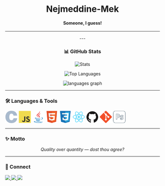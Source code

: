 <h1 align="center">Nejmeddine-Mek</h1>
<h4 align="center">Someone, I guess!</h4>

---

<div align="center">
  <!-- GitHub Stats -->
---

### 📊 GitHub Stats

![Stats](https://github-readme-stats.vercel.app/api?username=Nejmeddine-Mek&show_icons=true&include_all_commits=true&count_private=true&theme=tokyonight&cache_seconds=0&token=YOUR_TOKEN_HERE)

![Top Languages](https://github-readme-stats.vercel.app/api/top-langs?username=Nejmeddine-Mek&layout=compact&langs_count=6&theme=tokyonight&cache_seconds=0&token=YOUR_TOKEN_HERE)

  <!-- Top Languages -->
  <img src="https://github-readme-stats.vercel.app/api/top-langs?username=Nejmeddine-Mek&layout=compact&langs_count=6&theme=tokyonight&hide_border=false&cache_seconds=0&token=YOUR_TOKEN_HERE" height="150" alt="languages graph" />
</div>

---

### 🛠️ Languages & Tools

<p>
  <img src="https://raw.githubusercontent.com/devicons/devicon/master/icons/c/c-original.svg" width="40" height="40" alt="C"/>
  <img src="https://raw.githubusercontent.com/devicons/devicon/master/icons/javascript/javascript-original.svg" width="40" height="40" alt="JavaScript"/>
  <img src="https://raw.githubusercontent.com/devicons/devicon/master/icons/java/java-original.svg" width="40" height="40" alt="Java"/>
  <img src="https://raw.githubusercontent.com/devicons/devicon/master/icons/html5/html5-original.svg" width="40" height="40" alt="HTML"/>
  <img src="https://raw.githubusercontent.com/devicons/devicon/master/icons/css3/css3-original.svg" width="40" height="40" alt="CSS"/>
  <img src="https://raw.githubusercontent.com/devicons/devicon/master/icons/react/react-original.svg" width="40" height="40" alt="React"/>
  <img src="https://raw.githubusercontent.com/devicons/devicon/master/icons/github/github-original.svg" width="40" height="40" alt="GitHub"/>
  <img src="https://raw.githubusercontent.com/devicons/devicon/master/icons/git/git-original.svg" width="40" height="40" alt="Git"/>
  <img src="https://raw.githubusercontent.com/devicons/devicon/master/icons/photoshop/photoshop-line.svg" width="40" height="40" alt="Photoshop"/>
</p>

---

### ✨ Motto

<p align="center"><em>Quality over quantity — dost thou agree?</em></p>

---

### 🔗 Connect

<p>
  <a href="https://www.instagram.com/s4.hall/" target="_blank">
    <img src="https://img.shields.io/badge/Instagram-%23E4405F.svg?&style=for-the-badge&logo=instagram&logoColor=white" height="35" />
  </a>
  <a href="mailto:softwebelevation@gmail.com" target="_blank">
    <img src="https://img.shields.io/badge/Gmail-D14836?style=for-the-badge&logo=gmail&logoColor=white" height="35" />
  </a>
  <a href="https://leetcode.com/u/NejemEddine/" target="_blank">
    <img src="https://img.shields.io/badge/LeetCode-FFA116?style=for-the-badge&logo=leetcode&logoColor=black" height="35" />
  </a>
</p>


